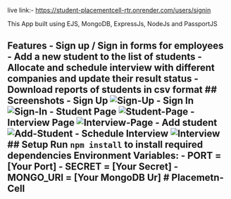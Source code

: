 live link:- https://student-placementcell-rtr.onrender.com/users/signin

This App built using EJS, MongoDB, ExpressJs, NodeJs and PassportJS

## Features - Sign up / Sign in forms for employees - Add a new student to the list of students - Allocate and schedule interview with different companies and update their result status - Download reports of students in csv format ## Screenshots - Sign Up ![Sign-Up](./images/signup.PNG) - Sign In ![Sign-In](./images/login.PNG) - Student Page ![Student-Page](./images/studentlist.PNG) - Interview Page ![Interview-Page](./images/companylist.PNG) - Add student ![Add-Student](./images/AddStudent.PNG) - Schedule Interview ![Interview](./images/InterviewSchedule.PNG) ## Setup Run `npm install` to install required dependencies Environment Variables: - PORT = [Your Port] - SECRET = [Your Secret] - MONGO_URI = [Your MongoDB Ur] # Placemetn-Cell
